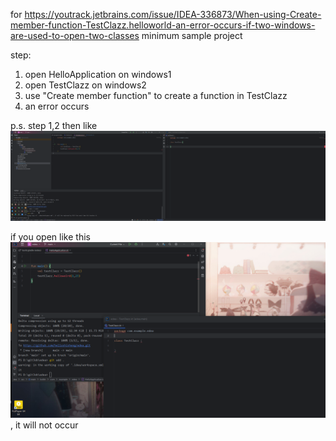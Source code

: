 for https://youtrack.jetbrains.com/issue/IDEA-336873/When-using-Create-member-function-TestClazz.helloworld-an-error-occurs-if-two-windows-are-used-to-open-two-classes
minimum sample project

step:

1. open HelloApplication on windows1
2. open TestClazz on windows2
3. use "Create member function" to create a function in TestClazz
4. an error occurs

p.s. step 1,2 then like ![this](img.png)

if you open like this ![this](img_1.png) , it will not occur